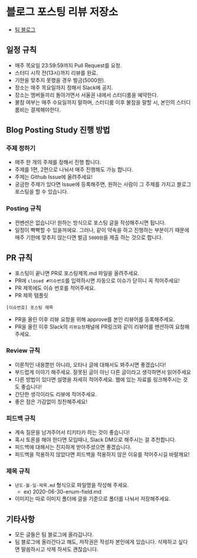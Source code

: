# 블로그 포스팅 리뷰 저장소
- [팀 블로그](https://blog-posting.github.io/)

## 일정 규칙
- 매주 목요일 23:59:59까지 Pull Request를 요청.
- 스터디 시작 전(13시)까지 리뷰를 완료.
- 기한을 맞추지 못했을 경우 벌금(5000원).
- 장소는 매주 목요일까지 정해서 Slack에 공지.
- 장소는 멤버들끼리 돌아가면서 서울권 내에서 스터디룸을 예약한다.
- 불참 여부는 매주 수요일까지 말하며, 스터디룸 이후 불참을 말할 시, 본인의 스터디룸비는 결제해야한다.

## Blog Posting Study 진행 방법

### 주제 정하기
- 매주 한 개의 주제를 정해서 진행 합니다.
- 주제를 1편, 2편으로 나눠서 매주 진행해도 가능 합니다.
- 주제는 Github Issue에 올려주세요!
- 궁금한 주제가 있다면 Issue에 등록해주면, 원하는 사람이 그 주제를 가지고 블로그 포스팅을 할 수 있습니다.

### Posting 규칙
- 컨벤션은 없습니다! 원하는 방식으로 포스팅 글을 작성해주시면 됩니다.
- 일정이 빡빡할 수 있을꺼에요. 그러나, 같이 약속을 하고 진행하는 부분이기 때문에 매주 기한에 맞추지 않는다면 벌금 `5000원`을 제출 하는 것으로 합니다.

## PR 규칙
- 포스팅이 끝나면 PR로 포스팅제목.md 파일을 올려주세요.
- PR에 `closed #이슈번호`를 입력하시면 자동으로 이슈가 닫히니 꼭 적어주세요!
- PR 제목에도 이슈 번호를 적어주세요.
- PR 제목 템플릿
```
[이슈번호] 포스팅 제목
```
- PR을 올린 이후 리뷰 요청을 위해 approve를 본인 리뷰어를 등록해주세요.
- PR을 올린 이후 Slack의 `리뷰요청`채널에 PR링크와 같이 리뷰어를 맨션하여 요청해주세요.

### Review 규칙
- 이론적인 내용뿐만 아니라, 오타나 글에 대해서도 봐주시면 좋겠습니다!
- 부드럽게 이야기 해주세요. 잘못된 글이 아닌 다른 글이라고 생각하면서 읽어주세요
- 다른 방법이 있다면 설명을 자세히 적어주세요. 웹에 있는 자료를 링크해주시는 것도 좋습니다!
- 간단한 생각이라도 리뷰에 적어주세요.
- 좋은 점은 가감없이 칭찬해주세요!

### 피드백 규칙
- 계속 질문을 남겨주어서 티키타카 하는 것이 좋습니다!
- 혹시 토론을 해야 한다면 모임때나, Slack DM으로 해주시는 걸 추천합니다.
- 피드백에 대해서는 진지하게 받아주셨으면 좋겠습니다.
- 피드백을 적용하지 않았다면 피드백을 적용하지 않은 이유를 적어주시길 바랄께요!

### 제목 규칙
- `년도-월-일-제목.md` 형식으로 파일명을 작성해 주세요.
    - ex) 2020-06-30-enum-field.md
- 이미지는 따로 이미지 폴더에 글을 기준으로 폴더를 나눠서 저장해주세요.

## 기타사항
- 모든 글들은 팀 블로그에 올라갑니다.
- 팀 블로그에 올라간다고 해도, 저작권은 작성자 본인에게 있습니다. 삭제하고 싶다면 말씀하시고 삭제 하셔도 괜찮습니다.
